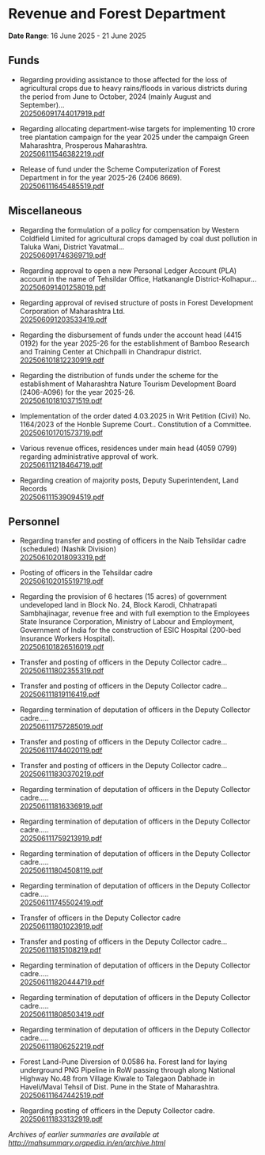 # Revenue and Forest Department

**Date Range**: 16 June 2025 - 21 June 2025


## Funds
- Regarding providing assistance to those affected for the loss of agricultural crops due to heavy rains/floods in various districts during the period from June to October, 2024 (mainly August and September)...\
  [202506091744017919.pdf](https://gr.maharashtra.gov.in/Site/Upload/Government%20Resolutions/English/202506091744017919.pdf)

- Regarding allocating department-wise targets for implementing 10 crore tree plantation campaign for the year 2025 under the campaign Green Maharashtra, Prosperous Maharashtra.\
  [202506111546382219.pdf](https://gr.maharashtra.gov.in/Site/Upload/Government%20Resolutions/English/202506111546382219.pdf)

- Release of fund under the Scheme Computerization of Forest Department in for the year 2025-26 (2406 8669).\
  [202506111645485519.pdf](https://gr.maharashtra.gov.in/Site/Upload/Government%20Resolutions/English/202506111645485519.pdf)

## Miscellaneous
- Regarding the formulation of a policy for compensation by Western Coldfield Limited for agricultural crops damaged by coal dust pollution in Taluka Wani, District Yavatmal...\
  [202506091746369719.pdf](https://gr.maharashtra.gov.in/Site/Upload/Government%20Resolutions/English/202506091746369719.pdf)

- Regarding approval to open a new Personal Ledger Account (PLA) account in the name of Tehsildar Office, Hatkanangle District-Kolhapur...\
  [202506091401258019.pdf](https://gr.maharashtra.gov.in/Site/Upload/Government%20Resolutions/English/202506091401258019.pdf)

- Regarding approval of revised structure of posts in Forest Development Corporation of Maharashtra Ltd.\
  [202506091203533419.pdf](https://gr.maharashtra.gov.in/Site/Upload/Government%20Resolutions/English/202506091203533419.pdf)

- Regarding the disbursement of funds under the account head (4415 0192) for the year 2025-26 for the establishment of Bamboo Research and Training Center at Chichpalli in Chandrapur district.\
  [202506101812230919.pdf](https://gr.maharashtra.gov.in/Site/Upload/Government%20Resolutions/English/202506101812230919.pdf)

- Regarding the distribution of funds under the scheme for the establishment of Maharashtra Nature Tourism Development Board (2406-A096) for the year 2025-26.\
  [202506101810371519.pdf](https://gr.maharashtra.gov.in/Site/Upload/Government%20Resolutions/English/202506101810371519.pdf)

- Implementation of the order dated 4.03.2025 in Writ Petition (Civil) No. 1164/2023 of the Honble Supreme Court.. Constitution of a Committee.\
  [202506101701573719.pdf](https://gr.maharashtra.gov.in/Site/Upload/Government%20Resolutions/English/202506101701573719.pdf)

- Various revenue offices, residences under main head (4059 0799) regarding administrative approval of work.\
  [202506111218464719.pdf](https://gr.maharashtra.gov.in/Site/Upload/Government%20Resolutions/English/202506111218464719.pdf)

- Regarding creation of majority posts, Deputy Superintendent, Land Records\
  [202506111539094519.pdf](https://gr.maharashtra.gov.in/Site/Upload/Government%20Resolutions/English/202506111539094519.pdf)

## Personnel
- Regarding transfer and posting of officers in the Naib Tehsildar cadre (scheduled) (Nashik Division)\
  [202506102018093319.pdf](https://gr.maharashtra.gov.in/Site/Upload/Government%20Resolutions/English/202506102018093319.pdf)

- Posting of officers in the Tehsildar cadre\
  [202506102015519719.pdf](https://gr.maharashtra.gov.in/Site/Upload/Government%20Resolutions/English/202506102015519719.pdf)

- Regarding the provision of 6 hectares (15 acres) of government undeveloped land in Block No. 24, Block Karodi, Chhatrapati Sambhajinagar, revenue free and with full exemption to the Employees State Insurance Corporation, Ministry of Labour and Employment, Government of India for the construction of ESIC Hospital (200-bed Insurance Workers Hospital).\
  [202506101826516019.pdf](https://gr.maharashtra.gov.in/Site/Upload/Government%20Resolutions/English/202506101826516019.pdf)

- Transfer and posting of officers in the Deputy Collector cadre...\
  [202506111802355319.pdf](https://gr.maharashtra.gov.in/Site/Upload/Government%20Resolutions/English/202506111802355319.pdf)

- Transfer and posting of officers in the Deputy Collector cadre...\
  [202506111819116419.pdf](https://gr.maharashtra.gov.in/Site/Upload/Government%20Resolutions/English/202506111819116419.pdf)

- Regarding termination of deputation of officers in the Deputy Collector cadre.....\
  [202506111757285019.pdf](https://gr.maharashtra.gov.in/Site/Upload/Government%20Resolutions/English/202506111757285019.pdf)

- Transfer and posting of officers in the Deputy Collector cadre...\
  [202506111744020119.pdf](https://gr.maharashtra.gov.in/Site/Upload/Government%20Resolutions/English/202506111744020119.pdf)

- Transfer and posting of officers in the Deputy Collector cadre...\
  [202506111830370219.pdf](https://gr.maharashtra.gov.in/Site/Upload/Government%20Resolutions/English/202506111830370219.pdf)

- Regarding termination of deputation of officers in the Deputy Collector cadre.....\
  [202506111816336919.pdf](https://gr.maharashtra.gov.in/Site/Upload/Government%20Resolutions/English/202506111816336919.pdf)

- Regarding termination of deputation of officers in the Deputy Collector cadre.....\
  [202506111759213919.pdf](https://gr.maharashtra.gov.in/Site/Upload/Government%20Resolutions/English/202506111759213919.pdf)

- Regarding termination of deputation of officers in the Deputy Collector cadre.....\
  [202506111804508119.pdf](https://gr.maharashtra.gov.in/Site/Upload/Government%20Resolutions/English/202506111804508119.pdf)

- Regarding termination of deputation of officers in the Deputy Collector cadre.....\
  [202506111745502419.pdf](https://gr.maharashtra.gov.in/Site/Upload/Government%20Resolutions/English/202506111745502419.pdf)

- Transfer of officers in the Deputy Collector cadre\
  [202506111801023919.pdf](https://gr.maharashtra.gov.in/Site/Upload/Government%20Resolutions/English/202506111801023919.pdf)

- Transfer and posting of officers in the Deputy Collector cadre...\
  [202506111815108219.pdf](https://gr.maharashtra.gov.in/Site/Upload/Government%20Resolutions/English/202506111815108219.pdf)

- Regarding termination of deputation of officers in the Deputy Collector cadre.....\
  [202506111820444719.pdf](https://gr.maharashtra.gov.in/Site/Upload/Government%20Resolutions/English/202506111820444719.pdf)

- Regarding termination of deputation of officers in the Deputy Collector cadre.....\
  [202506111808503419.pdf](https://gr.maharashtra.gov.in/Site/Upload/Government%20Resolutions/English/202506111808503419.pdf)

- Regarding termination of deputation of officers in the Deputy Collector cadre.....\
  [202506111806252219.pdf](https://gr.maharashtra.gov.in/Site/Upload/Government%20Resolutions/English/202506111806252219.pdf)

- Forest Land-Pune  Diversion of 0.0586 ha. Forest land for laying underground PNG Pipeline in RoW passing through along National Highway No.48 from Village Kiwale to Talegaon Dabhade in Haveli/Maval Tehsil of Dist. Pune in the State of Maharashtra.\
  [202506111647442519.pdf](https://gr.maharashtra.gov.in/Site/Upload/Government%20Resolutions/English/202506111647442519.pdf)

- Regarding posting of officers in the Deputy Collector cadre.\
  [202506111833132919.pdf](https://gr.maharashtra.gov.in/Site/Upload/Government%20Resolutions/English/202506111833132919.pdf)


*Archives of earlier summaries are available at http://mahsummary.orgpedia.in/en/archive.html*